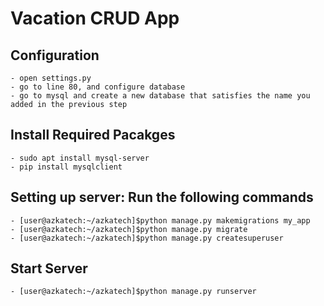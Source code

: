 # Vacation CRUD App

## Configuration
	- open settings.py
	- go to line 80, and configure database
	- go to mysql and create a new database that satisfies the name you added in the previous step

## Install Required Pacakges
	- sudo apt install mysql-server
	- pip install mysqlclient
	
## Setting up server: Run the following commands
	- [user@azkatech:~/azkatech]$python manage.py makemigrations my_app
	- [user@azkatech:~/azkatech]$python manage.py migrate
	- [user@azkatech:~/azkatech]$python manage.py createsuperuser

## Start Server
	- [user@azkatech:~/azkatech]$python manage.py runserver	
	
